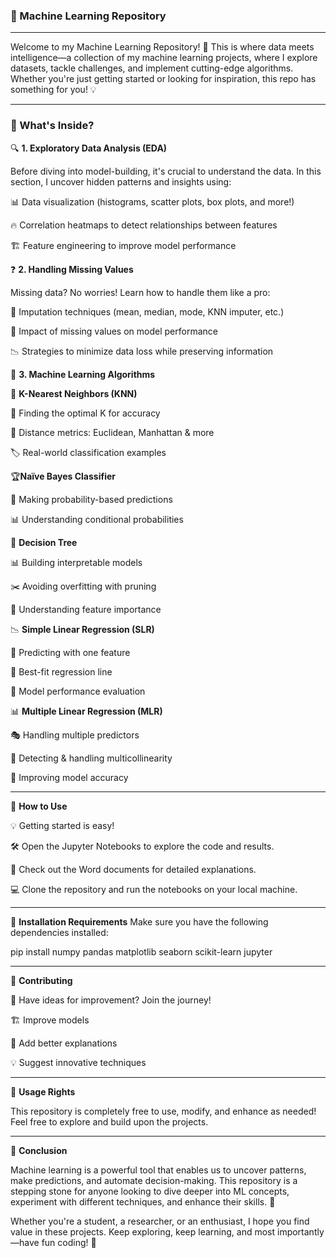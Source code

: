 ### 🚀 Machine Learning Repository

---


Welcome to my Machine Learning Repository! 🎯 This is where data meets intelligence—a collection of my machine learning projects, where I explore datasets, tackle challenges, and implement cutting-edge algorithms. Whether you're just getting started or looking for inspiration, this repo has something for you! 💡


---


### 📌 What's Inside?

🔍 **1. Exploratory Data Analysis (EDA)**

  Before diving into model-building, it's crucial to understand the data. In this section, I uncover hidden patterns and insights using:

  📊 Data visualization (histograms, scatter plots, box plots, and more!)

  🔥 Correlation heatmaps to detect relationships between features

  🏗️ Feature engineering to improve model performance


❓ **2. Handling Missing Values**

 Missing data? No worries! Learn how to handle them like a pro:

  🔄 Imputation techniques (mean, median, mode, KNN imputer, etc.)

  🧐 Impact of missing values on model performance
 
  📉 Strategies to minimize data loss while preserving information



🤖 **3. Machine Learning Algorithms**

🎯 **K-Nearest Neighbors (KNN)**

📌 Finding the optimal K for accuracy

📏 Distance metrics: Euclidean, Manhattan & more

🏷️ Real-world classification examples



🏆**Naïve Bayes Classifier**

🎲 Making probability-based predictions

📊 Understanding conditional probabilities



🌳 **Decision Tree**

📊 Building interpretable models

✂️ Avoiding overfitting with pruning

🧐 Understanding feature importance



📉 **Simple Linear Regression (SLR)**

🔢 Predicting with one feature

📏 Best-fit regression line

🏅 Model performance evaluation



📊 **Multiple Linear Regression (MLR)**

🎭 Handling multiple predictors

🚨 Detecting & handling multicollinearity

🎯 Improving model accuracy

---


🎯 **How to Use**

💡 Getting started is easy!

🛠️ Open the Jupyter Notebooks to explore the code and results.

📄 Check out the Word documents for detailed explanations.

💻 Clone the repository and run the notebooks on your local machine.


---


🔧 **Installation Requirements**
Make sure you have the following dependencies installed:

pip install numpy pandas matplotlib seaborn scikit-learn jupyter


---


🤝 **Contributing**

🚀 Have ideas for improvement? Join the journey!

🏗️ Improve models

📝 Add better explanations

💡 Suggest innovative techniques


---


📜 **Usage Rights**

This repository is completely free to use, modify, and enhance as needed! Feel free to explore and build upon the projects.

---


🌟 **Conclusion**

Machine learning is a powerful tool that enables us to uncover patterns, make predictions, and automate decision-making. This repository is a stepping stone for anyone looking to dive deeper into ML concepts, experiment with different techniques, and enhance their skills. 🚀

Whether you're a student, a researcher, or an enthusiast, I hope you find value in these projects. Keep exploring, keep learning, and most importantly—have fun coding! 🎉

